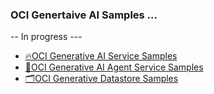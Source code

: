 ### OCI Genertaive AI Samples ...
-- In progress --- 

- [🔥OCI Generative AI Service Samples](./genai_service/readme.md)
- [💬OCI Generative AI Agent Service Samples](./genai_agent_service/readme.md)
- [🗂️OCI Generative Datastore Samples](./genai_datastores/readme.md)


